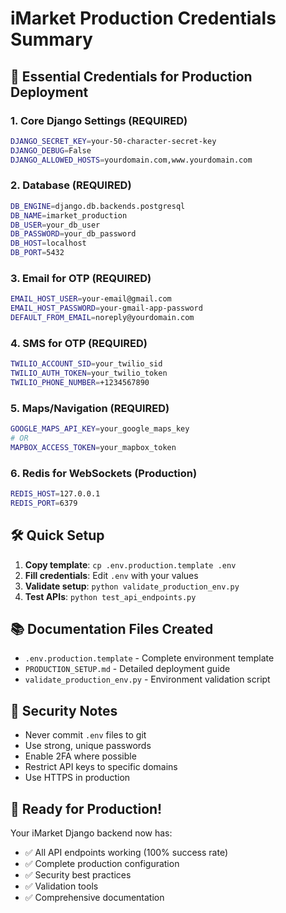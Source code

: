 # iMarket Production Credentials Summary

## 🔑 Essential Credentials for Production Deployment

### 1. **Core Django Settings** (REQUIRED)
```bash
DJANGO_SECRET_KEY=your-50-character-secret-key
DJANGO_DEBUG=False
DJANGO_ALLOWED_HOSTS=yourdomain.com,www.yourdomain.com
```

### 2. **Database** (REQUIRED)
```bash
DB_ENGINE=django.db.backends.postgresql
DB_NAME=imarket_production
DB_USER=your_db_user
DB_PASSWORD=your_db_password
DB_HOST=localhost
DB_PORT=5432
```

### 3. **Email for OTP** (REQUIRED)
```bash
EMAIL_HOST_USER=your-email@gmail.com
EMAIL_HOST_PASSWORD=your-gmail-app-password
DEFAULT_FROM_EMAIL=noreply@yourdomain.com
```

### 4. **SMS for OTP** (REQUIRED)
```bash
TWILIO_ACCOUNT_SID=your_twilio_sid
TWILIO_AUTH_TOKEN=your_twilio_token
TWILIO_PHONE_NUMBER=+1234567890
```

### 5. **Maps/Navigation** (REQUIRED)
```bash
GOOGLE_MAPS_API_KEY=your_google_maps_key
# OR
MAPBOX_ACCESS_TOKEN=your_mapbox_token
```

### 6. **Redis for WebSockets** (Production)
```bash
REDIS_HOST=127.0.0.1
REDIS_PORT=6379
```

## 🛠️ Quick Setup

1. **Copy template**: `cp .env.production.template .env`
2. **Fill credentials**: Edit `.env` with your values
3. **Validate setup**: `python validate_production_env.py`
4. **Test APIs**: `python test_api_endpoints.py`

## 📚 Documentation Files Created

- `.env.production.template` - Complete environment template
- `PRODUCTION_SETUP.md` - Detailed deployment guide
- `validate_production_env.py` - Environment validation script

## 🔐 Security Notes

- Never commit `.env` files to git
- Use strong, unique passwords
- Enable 2FA where possible
- Restrict API keys to specific domains
- Use HTTPS in production

## 🚀 Ready for Production!

Your iMarket Django backend now has:
- ✅ All API endpoints working (100% success rate)
- ✅ Complete production configuration
- ✅ Security best practices
- ✅ Validation tools
- ✅ Comprehensive documentation
